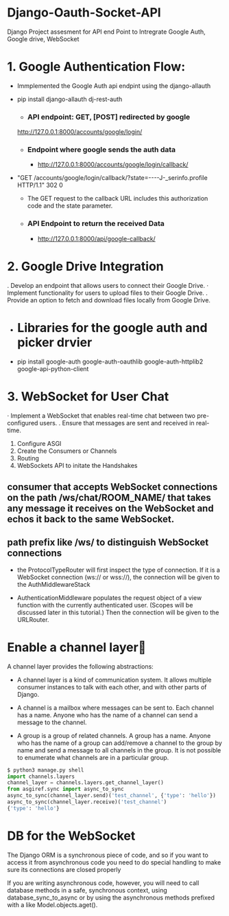 # Django-Oauth-Socket-API
Django Project assesment for API end Point to Intregrate Google Auth, Google drive, WebSocket 



# 1. Google Authentication Flow:
- Immplemented the Google Auth api endpint using the django-allauth
- pip install django-allauth dj-rest-auth

    -  ### API endpoint: GET,  [POST] redirected by google
    http://127.0.0.1:8000/accounts/google/login/

    - ###  Endpoint where google sends the auth data
        - http://127.0.0.1:8000/accounts/google/login/callback/

- "GET /accounts/google/login/callback/?state=----J-_serinfo.profile HTTP/1.1" 302 0
    - The GET request to the callback URL includes this authorization code and the state parameter.

   - ### API Endpoint to return the received Data
        - http://127.0.0.1:8000/api/google-callback/

# 2. Google Drive Integration
. Develop an endpoint that allows users to connect their Google Drive.
· Implement functionality for users to upload files to their Google Drive.
. Provide an option to fetch and download files locally from Google Drive.

 - # Libraries for the google auth and picker drvier 
- pip install google-auth google-auth-oauthlib google-auth-httplib2 google-api-python-client

# 3. WebSocket for User Chat
· Implement a WebSocket that enables real-time chat between two pre-
configured users.
. Ensure that messages are sent and received in real-time.

1. Configure ASGI
2. Create the Consumers or Channels 
3. Routing 
4. WebSockets API to initate the Handshakes

##  consumer that accepts WebSocket connections on the path /ws/chat/ROOM_NAME/ that takes any message it receives on the WebSocket and echos it back to the same WebSocket.
## path prefix like /ws/ to distinguish WebSocket connections

- the ProtocolTypeRouter will first inspect the type of connection. If it is a WebSocket connection (ws:// or wss://), the connection will be given to the AuthMiddlewareStack

-  AuthenticationMiddleware populates the request object of a view function with the currently authenticated user. (Scopes will be discussed later in this tutorial.) Then the connection will be given to the URLRouter.

# Enable a channel layer
A channel layer provides the following abstractions:

- A channel layer is a kind of communication system. It allows multiple consumer instances to talk with each other, and with other parts of Django.

- A channel is a mailbox where messages can be sent to. Each channel has a name. Anyone who has the name of a channel can send a message to the channel.

- A group is a group of related channels. A group has a name. Anyone who has the name of a group can add/remove a channel to the group by name and send a message to all channels in the group. It is not possible to enumerate what channels are in a particular group.
```py
$ python3 manage.py shell
import channels.layers
channel_layer = channels.layers.get_channel_layer()
from asgiref.sync import async_to_sync
async_to_sync(channel_layer.send)('test_channel', {'type': 'hello'})
async_to_sync(channel_layer.receive)('test_channel')
{'type': 'hello'}

```
# DB for the WebSocket
The Django ORM is a synchronous piece of code, and so if you want to access it from asynchronous code you need to do special handling to make sure its connections are closed properly

If you are writing asynchronous code, however, you will need to call database methods in a safe, synchronous context, using database_sync_to_async or by using the asynchronous methods prefixed with a like Model.objects.aget().
